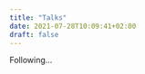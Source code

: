 ```yaml
---
title: "Talks"
date: 2021-07-28T10:09:41+02:00
draft: false
---
```


Following...

<!--
## Upcoming

## Past
-->
